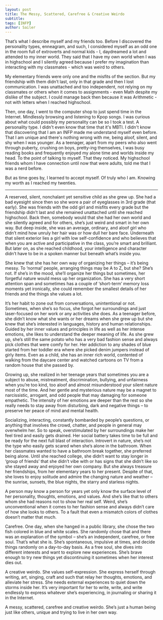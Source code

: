 ```yaml
---
layout: post
title: The Messy, Scattered, Carefree & Creative Weirdo
subtitle: 
tags: [INFP]
author: Sailer
---
```


That’s what I describe myself and my friends too. Before I discovered the personality types, enneagram, and such, I considered myself as an odd one in the room full of extroverts and normal kids - I, daydreamed a lot and attended to my inner world. They said that I have my own world when I was in highschool and I silently agreed because I prefer my imagination than interacting with my classmates - which was weird to others. 

My elementary friends were only one and the misfits of the section. But my friendship with them didn’t last, only in that grade and then I lost communication. I was unattached and too independent, not relying on my classmates or others when it comes to assignments - even Math despite my dislike of the subject. I could manage back then because it was Arithmetic - not with letters when I reached highschool. 

Then, one day, I went to the computer shop to just spend time in the Internet. Mindlessly browsing and listening to Kpop songs. I was curious about what could possibly my personality can be so I took a test. A personality type. I didn't even know that time that it's MBTI. I didn't know that discovering that I am an INFP made me understand myself even before. That I am unique and there's nothing wrong with me, being aloof, silent, and shy when I was younger. As a teenager, apart from my peers who also went through puberty, crushing on boys, pretty-ing themselves, I was busy reading books and frequently enjoyed my alone time and worlds inside my head. To the point of talking to myself. That they noticed. My highschool friends whom I have connection until now that were adults, told me that I was a nerd before. 

But as time goes by, I learned to accept myself. Of truly who I am. Knowing my worth as I reached my twenties. 


***

A reserved, silent, nonchalant yet sensitive child as she grew up. She had a bad eyesight since then so she wore a pair of eyeglasses in 3rd grade (that early). She was friends with the odd girl and misfits every grade but the friendship didn’t last and she remained unattached until she reached highschool. Back then, somebody would that she had her own world and she silently agreed and for others, she’s just weird and smart in her own way. But deep inside, she was an average, ordinary, and aloof girl who didn’t mind how unruly her hair was or how dull her bare face. Underneath that silent exterior lies a girl with low self-confidence and who believes that when you are active and participative in the class, you’re smart and brilliant. But later on, as she reached childhood, your intelligence and character didn’t have to be in a spoken manner but beneath what’s inside you.

She knew that she has her own way of organizing her things – it’s being messy. To ‘normal’ people, arranging things may be A to Z, but she? She’s not. If she’s in the mood, she’ll organize her things but sometimes, her forgetful nature would mess up her organization. She has a very short attention span and sometimes has a couple of ‘short-term’ memory loss moments yet ironically, she could remember the smallest details of her friends and the things she values a lot.

It’s her habit to zone out from conversations, unintentional or not. Sometimes, when she’s so focus, she forgot her surroundings and just laser-focused on her work or any activities she does. As a teenager before, she didn’t know what she wants or her dreams when she grew up but she knew that she’s interested in languages, history and human relationships. Guided by her inner values and principles in life as well as her intense emotions, she likes to understand the deeper meaning of life. As she grew up, she’s still the same potato who has a very bad fashion sense and always pick clothes that were comfy for her. Her addiction to any shades of blue started from her toddler era where she picked denim jumpers instead of girly items. Even as a child, she has an inner rich world, contented of walking from the daycare center and watched cartoons on TV from a random house that she passed by.

Growing up, she realized in her teenage years that sometimes you are a subject to abuse, mistreatment, discrimination, bullying, and unfairness when you’re too kind, too aloof and almost misunderstood your silent nature most of the time. And her gentle and mysterious nature may be a magnet to narcissistic, arrogant, and odd people that may damaging for someone empathetic. The intensity of her emotions are deeper than the rest so she really needs to stay away from disturbing, dark and negative things – to preserve her peace of mind and mental health.

Socializing, interacting, constantly bombarded by people’s questions, or anything that involves the crowd, chatter, and people in general may overwhelm her. So to speak, overstimulated by her surroundings make her feel tired and easily gets drained. Her social battery takes time to be full and be ready for the next full blast of interaction. Introvert in nature, she’s not the type who easily gets scared when she’s alone in the bathroom. When her classmates wanted to have a bathroom break together, she preferred being alone. Until she reached college, she didn’t want to stay longer in ‘group of friends’ that she didn’t vibe with or has signs that she didn’t like so she stayed away and enjoyed her own company. But she always treasure her friendships, from her elementary years to her present. Despite of that, she loves to enjoy solitude and admire the changing nature and weather – the sunrise, sunsets, the blue nights, the starry and starless nights.

A person may know a person for years yet only know the surface level of her personality, thoughts, emotions, and values. And she’s like that to others whom she had reasons not to show her real self. Weird, she’s unconventional when it comes to her fashion sense and always didn’t care of how she looks to others. To a fault that even a mismatch colors of clothes doesn’t matter that much.

Carefree. One day, when she hanged in a public library, she chose the two fish colored in blue and white scales. She randomly chose that and there was an explanation of the symbol – she’s an independent, carefree, or free soul. That’s what she is. She’s spontaneous, impulsive at times, and decide things randomly on a day-to-day basis. As a free soul, she dives into different interests and want to explore new experiences. She’s brave enough to try new things yet discontinuing it sometimes when her interest dies out.

A creative weirdo. She values self-expression. She express herself through writing, art, singing, craft and such that relay her thoughts, emotions, and alleviate her stress. She needs external experiences to quiet down the storms inside her. It’s very important for her to write, write, and write endlessly to express whatever she’s experiencing, in journaling or sharing it in the Internet.

A messy, scattered, carefree and creative weirdo. She’s just a human being just like others, unique and trying to live in her own way.
